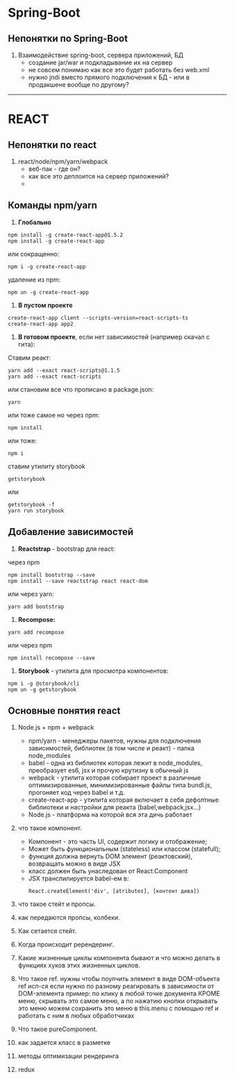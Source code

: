 # Spring-Boot

## Непонятки по Spring-Boot
1. Взаимодействие spring-boot, сервера приложений, БД
    + создание jar/war и подкладывание их на сервер
    + не совсем понимаю как все это будет работать без web.xml
    + нужно jndi вместо прямого подключения к БД - или в продакшене вообще по другому?
    

-------------------------------------------------------------------

# REACT

## Непонятки по react

1. react/node/npm/yarn/webpack
	+ веб-пак - где он?
	+ как все это деплоится на сервер приложений?
	+ 

## Команды npm/yarn

1. **Глобально**
```
npm install -g create-react-app@1.5.2
npm install -g create-react-app
```
или сокращенно:
```
npm i -g create-react-app
```
удаление из npm:
```
npm un -g create-react-app
```

1. **В пустом проекте**
```
create-react-app client --scripts-version=react-scripts-ts
create-react-app app2
```


1. **В готовом проекте**, если нет зависимостей (например скачал с гита):

Ставим реакт:
```
yarn add --exact react-scripts@1.1.5
yarn add --exact react-scripts
```
или становим все что прописано в package.json:
```
yarn
```
или тоже самое но через npm:
```
npm install
```
или тоже:
```
npm i
```
ставим утилиту storybook
```
getstorybook
```
или
```
getstorybook -f
yarn run storybook
```


## Добавление зависимостей

1.	**Reactstrap** - bootstrap для react:
 
через npm   
```
npm install bootstrap --save
npm install --save reactstrap react react-dom
```

или через yarn:
```
yarn add bootstrap
```

1. **Recompose:**
```
yarn add recompose
```
или через npm
```
npm install recompose --save
```
1. **Storybook** - утилита для просмотра компонентов:
```
npm i -g @storybook/cli
npm un -g getstorybook
```

## Основные понятия react

1. Node.js + npm + webpack
	+ npm/yarn - менеджеры пакетов, нужны для подключения зависимостей, библиотек (в том числе и реакт) - папка node_modules
	+ babel - одна из библиотек которая лежит в node_modules, преобразует es6, jsx и прочую крутизну в обычный js
	+ webpack - утилита которая собирает проект в различные оптимизированные, минимизированные файлы типа bundl.js, прогоняет код через babel и т.д.
	+ create-react-app - утилита которая включает в себя дефолтные библиотеки и настройки для реакта (babel,webpack,jsx...)
	+ Node.js - платформа на которой вся эта дичь работает
	
1. что такое компонент. 
	+ Компонент - это часть UI, содержит логику и отображение;
	+ Может быть функциональным (stateless) или классом (statefull);
	+ функция должна вернуть DOM элемент (реактовский), возвращать можно в виде JSX
	+ класс должен быть унаследован от React.Component
	+ JSX транспилируется babel-ем в:
        ```
        React.createElement('div', [atributes], [контент дива])
        ```

1. что такое стейт и пропсы. 

1. как передаются пропсы, колбеки. 

1. Как сетается стейт. 

1. Когда происходит ререндеринг. 

1. Какие жизненные циклы компонента бывают и что можно делать в функциях хуков этих жизненных циклов. 

1. Что такое ref. 
	нужны чтобы поулчить элемент в виде DOM-объекта
	ref исп-ся если нужно по разному реагировать в зависимости от DOM-элемента
	пример: 
		по клику в любой точке документа КРОМЕ меню, скрывать это самое меню,
		а по нажатию кнопки открывать это меню
		можем сохранить это меню в this.menu с помощью ref и работать с ним в любых обработчиках

1. Что такое pureComponent.

1. как задается класс в разметке 

1. методы оптимизации рендеринга

1. redux
